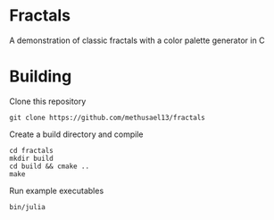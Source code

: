 # Fractals
A demonstration of classic fractals with a color palette generator in C

# Building
Clone this repository
```
git clone https://github.com/methusael13/fractals
```
Create a build directory and compile
```
cd fractals
mkdir build
cd build && cmake ..
make
```
Run example executables
```
bin/julia
```
